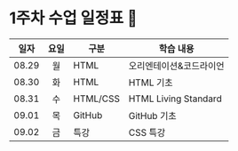 # 1주차 수업 일정표  🦁

|일자|요일|구분|학습 내용
|---|:--:|---|---|
|08.29|월|HTML|오리엔테이션&코드라이언
|08.30|화|HTML|HTML 기초
|08.31|수|HTML/CSS|HTML Living Standard
|09.01|목|GitHub|GitHub 기초
|09.02|금|특강|CSS 특강
